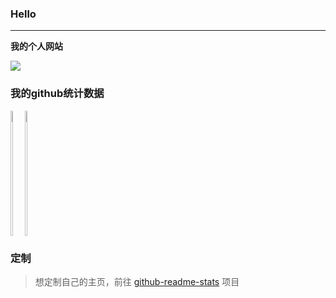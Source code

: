 ### Hello
----
**我的个人网站**

<div style="display: flex;">
<a href="https://www.notre1024.com">
  <img align="center" src="https://www.notre1024.com/upload/2022/06/android-chrome-192x192.png" />
</a>
</div>

### 我的github统计数据
<div style="display: flex;">
<a href="https://github.com/FangPengbo">
  <img align="left" height="200px" width="40%" src="https://github-readme-stats.vercel.app/api?username=konan1024&count_private=true&show_icons=true&theme=radical" />
</a>
<a href="https://github.com/FangPengbo">
  <img align="center" height="200px" width="40%" src="https://github-readme-stats.vercel.app/api/top-langs/?username=FangPengbo&layout=compact" />
</a>
</div>

### 定制
> 想定制自己的主页，前往 [github-readme-stats](https://github.com/anuraghazra/github-readme-stats) 项目

